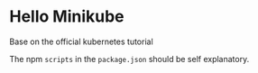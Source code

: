 # Hello Minikube

Base on the official kubernetes tutorial

The npm `scripts` in the `package.json` should be self explanatory.